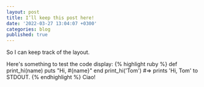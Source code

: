 ```yaml
---
layout: post
title: I’ll keep this post here!
date: '2022-03-27 13:04:07 +0300'
categories: blog
published: true
---
```

So I can keep track of the layout.

Here's something to test the code display:
{% highlight ruby %}
def print_hi(name)
  puts "Hi, #{name}"
end
print_hi('Tom')
#=> prints 'Hi, Tom' to STDOUT.
{% endhighlight %}
Ciao!
